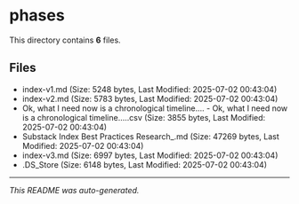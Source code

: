 # phases

This directory contains **6** files.

## Files

- index-v1.md (Size: 5248 bytes, Last Modified: 2025-07-02 00:43:04)
- index-v2.md (Size: 5783 bytes, Last Modified: 2025-07-02 00:43:04)
- Ok, what I need now is a chronological timeline.... - Ok, what I need now is a chronological timeline.....csv (Size: 3855 bytes, Last Modified: 2025-07-02 00:43:04)
- Substack Index Best Practices Research_.md (Size: 47269 bytes, Last Modified: 2025-07-02 00:43:04)
- index-v3.md (Size: 6997 bytes, Last Modified: 2025-07-02 00:43:04)
- .DS_Store (Size: 6148 bytes, Last Modified: 2025-07-02 00:43:04)

---
*This README was auto-generated.*
